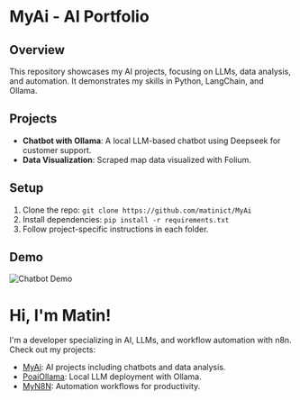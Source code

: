 # MyAi - AI Portfolio
## Overview
This repository showcases my AI projects, focusing on LLMs, data analysis, and automation. It demonstrates my skills in Python, LangChain, and Ollama.

## Projects
- **Chatbot with Ollama**: A local LLM-based chatbot using Deepseek for customer support.
- **Data Visualization**: Scraped map data visualized with Folium.

## Setup
1. Clone the repo: `git clone https://github.com/matinict/MyAi`
2. Install dependencies: `pip install -r requirements.txt`
3. Follow project-specific instructions in each folder.

## Demo
![Chatbot Demo](screenshots/chatbot.gif)

# Hi, I'm Matin!
I'm a developer specializing in AI, LLMs, and workflow automation with n8n. Check out my projects:
- [MyAi](https://github.com/matinict/MyAi): AI projects including chatbots and data analysis.
- [PoaiOllama](https://github.com/matinict/PoaiOllama): Local LLM deployment with Ollama.
- [MyN8N](https://github.com/matinict/MyN8N): Automation workflows for productivity.

